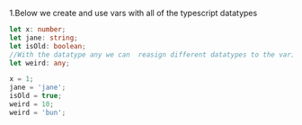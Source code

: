 1.Below we create and use vars with all of the typescript datatypes 
```ts
let x: number;
let jane: string;
let isOld: boolean;
//With the datatype any we can  reasign different datatypes to the variable.
let weird: any;

x = 1;
jane = 'jane';
isOld = true;
weird = 10;
weird = 'bun';
```
